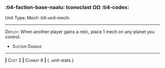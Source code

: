 ### :ti4-faction-base-naalu: **Iconoclast ΩΩ** :ti4-codex:

Unit Type: Mech :ti4-unit-mech:

---

<span style="font-variant:small-caps;">Deploy</span>: When another player gains a relic, place 1 mech on any planet you control.

* <span style="font-variant:small-caps;">Sustain Damage</span> 


---

__|__ <span style="font-variant:small-caps;">Cost 2</span> __|__ <span style="font-variant:small-caps;">Combat 6</span> __|__
{ .unit-stats }
